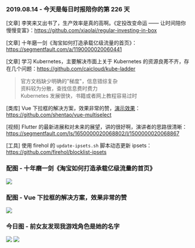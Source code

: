 ### 2019.08.14 - 今天是每日时报陪你的第 226 天

[文章] 李笑来又出书了，生产效率是真的高啊。《定投改变命运 —— 让时间陪你慢慢变富》：<https://github.com/xiaolai/regular-investing-in-box>

[文章] 十年磨一剑《淘宝如何打造承载亿级流量的首页》：<https://segmentfault.com/a/1190000020060441>

[文章] 学习 Kubernetes，主要解决市面上关于 Kubernetes 的资源良莠不齐，存在几个问题：<https://github.com/caicloud/kube-ladder>
> 官方文档缺少明确的"梯度"，信息错综复杂  
> 资料较为分散，查找信息费时费力  
> Kubernetes 发展很快，书籍或者网上教程容易过时  

[类库] Vue 下拉框的解决方案，效果非常的赞，[演示效果](https://vue-multiselect.js.org/#sub-single-select)：<https://github.com/shentao/vue-multiselect>

[视频] Flutter 的最新进展和对未来的展望，讲的很好啊，演讲者的思路很清晰：<https://segmentfault.com/ls/1650000020068802/l/1500000020068867>

[工具] 使用 firehol 的 `update-ipsets.sh` 脚本动态更新 ipsets：<https://github.com/firehol/blocklist-ipsets>

### 配图 - 十年磨一剑《淘宝如何打造承载亿级流量的首页》
![](https://image-static.segmentfault.com/181/581/1815813773-5d5229c49a709_articlex)

### 配图 - Vue 下拉框的解决方案，效果非常的赞
![](https://raw.githubusercontent.com/shentao/vue-multiselect/2.0/multiselect-screen-203.png)

### 今日图 - 前女友发现我游戏角色是她的名字
![](https://i1.hoopchina.com.cn/hupuapp/bbs/323/4738323/thread_4738323_20190814131639_s_138382_o_w_777_h_1662_97354.png?x-oss-process=image/resize,w_800/format,webp)
![](https://i3.hoopchina.com.cn/hupuapp/bbs/323/4738323/thread_4738323_20190814131639_s_46421_o_w_759_h_686_28889.png?x-oss-process=image/resize,w_800/format,webp)
